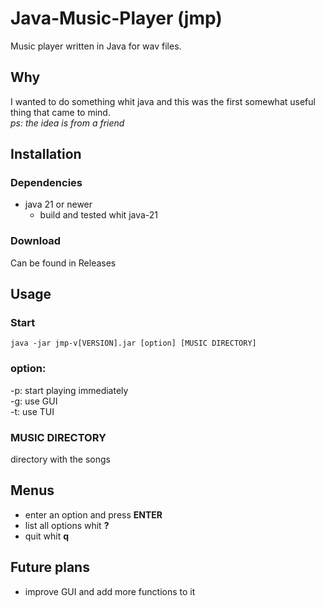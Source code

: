 # Java-Music-Player (jmp)

Music player written in Java for wav files.

## Why
I wanted to do something whit java and this was the first somewhat useful thing that came to mind.<br>
_ps: the idea is from a friend_

## Installation
### Dependencies
- java 21 or newer
  - build and tested whit java-21
### Download
Can be found in Releases

## Usage
### Start
``` shell
java -jar jmp-v[VERSION].jar [option] [MUSIC DIRECTORY]
```

### option:
-p: start playing immediately<br>
-g: use GUI<br>
-t: use TUI
### MUSIC DIRECTORY
directory with the songs
## Menus
- enter an option and press **ENTER**
- list all options whit **?**
- quit whit **q**

## Future plans
- improve GUI and add more functions to it
